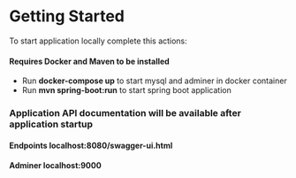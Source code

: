# Getting Started

To start application locally complete this actions:
#### Requires Docker and Maven to be installed

* Run **docker-compose up** to start mysql and adminer in docker container
* Run **mvn spring-boot:run** to start spring boot application

### Application API documentation will be available after application startup
#### Endpoints **localhost:8080/swagger-ui.html**
#### Adminer **localhost:9000**